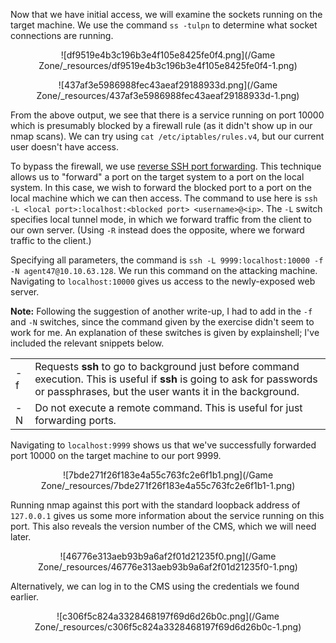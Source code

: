 Now that we have initial access, we will examine the sockets running on the target machine. We use the command `ss -tulpn` to determine what socket connections are running.

<center>

![df9519e4b3c196b3e4f105e8425fe0f4.png](/Game Zone/_resources/df9519e4b3c196b3e4f105e8425fe0f4-1.png)

![437af3e5986988fec43aeaf29188933d.png](/Game Zone/_resources/437af3e5986988fec43aeaf29188933d-1.png)

</center>

From the above output, we see that there is a service running on port 10000 which is presumably blocked by a firewall rule (as it didn't show up in our nmap scans). We can try using `cat /etc/iptables/rules.v4`, but our current user doesn't have access.

To bypass the firewall, we use [reverse SSH port forwarding](https://blog.devolutions.net/2017/03/what-is-reverse-ssh-port-forwarding/). This technique allows us to "forward" a port on the target system to a port on the local system. In this case, we wish to forward the blocked port to a port on the local machine which we can then access. The command to use here is `ssh -L <local port>:localhost:<blocked port> <username>@<ip>`. The `-L` switch specifies local tunnel mode, in which we forward traffic from the client to our own server. (Using `-R` instead does the opposite, where we forward traffic to the client.)

Specifying all parameters, the command is `ssh -L 9999:localhost:10000 -f -N agent47@10.10.63.128`. We run this command on the attacking machine. Navigating to `localhost:10000` gives us access to the newly-exposed web server.

**Note:** Following the suggestion of another write-up, I had to add in the `-f` and `-N` switches, since the command given by the exercise didn't seem to work for me. An explanation of these switches is given by explainshell; I've included the relevant snippets below.

|     |     |
| --- | --- |
| -f  | Requests **ssh** to go to background just before command execution. This is useful if **ssh** is going to ask for passwords or passphrases, but the user wants it in the background. |
| -N  | Do not execute a remote command. This is useful for just forwarding ports. |

Navigating to `localhost:9999` shows us that we've successfully forwarded port 10000 on the target machine to our port 9999.

<center>

![7bde271f26f183e4a55c763fc2e6f1b1.png](/Game Zone/_resources/7bde271f26f183e4a55c763fc2e6f1b1-1.png)

</center>

Running nmap against this port with the standard loopback address of `127.0.0.1` gives us some more information about the service running on this port. This also reveals the version number of the CMS, which we will need later.

<center>

![46776e313aeb93b9a6af2f01d21235f0.png](/Game Zone/_resources/46776e313aeb93b9a6af2f01d21235f0-1.png)

</center>

Alternatively, we can log in to the CMS using the credentials we found earlier.

<center>

![c306f5c824a3328468197f69d6d26b0c.png](/Game Zone/_resources/c306f5c824a3328468197f69d6d26b0c-1.png)

</center>